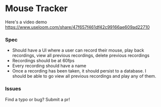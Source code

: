 # Mouse Tracker

Here's a video demo https://www.useloom.com/share/47f657f461df42c99166ae609ad22710

### Spec

- Should have a UI where a user can record their mouse, play back recordings, view all previous recordings, delete previous recordings
- Recordings should be at 60fps
- Every recording should have a name
- Once a recording has been taken, it should persist to a database. I should be able to go view all previous recordings and play any of them.

### Issues

Find a typo or bug? Submit a pr!